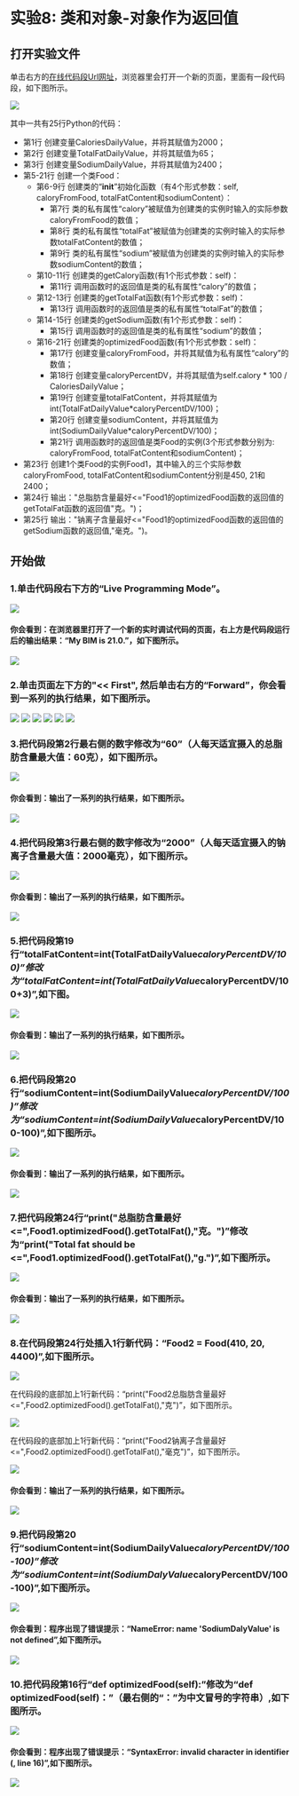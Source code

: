 # 实验8: 类和对象-对象作为返回值

## 打开实验文件

单击右方的[在线代码段Url网址](http://pythontutor.com/visualize.html#code=CaloriesDailyValue%20%3D%202000%0ATotalFatDailyValue%20%3D%2065%20%0ASodiumDailyValue%20%3D%202400%20%20%0A%0Aclass%20Food%3A%0A%20%20%20%20def%20__init__%28self,caloryFromFood,totalFatContent,sodiumContent%29%3A%0A%20%20%20%20%20%20%20%20self.calory%20%3D%20caloryFromFood%0A%20%20%20%20%20%20%20%20self.totalFat%20%3D%20totalFatContent%0A%20%20%20%20%20%20%20%20self.sodium%20%3D%20sodiumContent%0A%20%20%20%20def%20getCalory%28self%29%3A%0A%20%20%20%20%20%20%20%20return%20self.calory%0A%20%20%20%20def%20getTotalFat%28self%29%3A%0A%20%20%20%20%20%20%20%20return%20self.totalFat%0A%20%20%20%20def%20getSodium%28self%29%3A%0A%20%20%20%20%20%20%20%20return%20self.sodium%0A%20%20%20%20def%20optimizedFood%28self%29%3A%0A%20%20%20%20%20%20%20%20caloryFromFood%20%3D%20self.calory%0A%20%20%20%20%20%20%20%20caloryPercentDV%20%3D%20self.calory%20*%20100%20/%20CaloriesDailyValue%0A%20%20%20%20%20%20%20%20totalFatContent%3Dint%28TotalFatDailyValue*caloryPercentDV/100%29%0A%20%20%20%20%20%20%20%20sodiumContent%3Dint%28SodiumDailyValue*caloryPercentDV/100%29%0A%20%20%20%20%20%20%20%20return%20Food%28caloryFromFood,%20totalFatContent,%20sodiumContent%29%0A%0AFood1%20%3D%20Food%28450,%2021,%202400%29%0Aprint%28%22%E6%80%BB%E8%84%82%E8%82%AA%E5%90%AB%E9%87%8F%E6%9C%80%E5%A5%BD%3C%3D%22,Food1.optimizedFood%28%29.getTotalFat%28%29,%22%E5%85%8B%E3%80%82%22%29%0Aprint%28%22%E9%92%A0%E7%A6%BB%E5%AD%90%E5%90%AB%E9%87%8F%E6%9C%80%E5%A5%BD%3C%3D%22,Food1.optimizedFood%28%29.getSodium%28%29,%22%E6%AF%AB%E5%85%8B%E3%80%82%22%29&cumulative=false&heapPrimitives=nevernest&mode=edit&origin=opt-frontend.js&py=3&rawInputLstJSON=%5B%5D&textReferences=false)，浏览器里会打开一个新的页面，里面有一段代码段，如下图所示。

![](/images/章2-理解面向对象的基本思想/类和对象-对象作为返回值/0.bmp)

其中一共有25行Python的代码：

- 第1行 创建变量CaloriesDailyValue，并将其赋值为2000；
- 第2行 创建变量TotalFatDailyValue，并将其赋值为65；
- 第3行 创建变量SodiumDailyValue，并将其赋值为2400；
- 第5-21行 创建一个类Food：
	- 第6-9行 创建类的“__init__”初始化函数（有4个形式参数：self, caloryFromFood, totalFatContent和sodiumContent）：
		- 第7行 类的私有属性“calory”被赋值为创建类的实例时输入的实际参数caloryFromFood的数值；
		- 第8行 类的私有属性“totalFat”被赋值为创建类的实例时输入的实际参数totalFatContent的数值；
		- 第9行 类的私有属性“sodium”被赋值为创建类的实例时输入的实际参数sodiumContent的数值；
	- 第10-11行 创建类的getCalory函数(有1个形式参数：self)：
		- 第11行 调用函数时的返回值是类的私有属性“calory”的数值；
	- 第12-13行 创建类的getTotalFat函数(有1个形式参数：self)：
		- 第13行 调用函数时的返回值是类的私有属性“totalFat”的数值；
	- 第14-15行 创建类的getSodium函数(有1个形式参数：self)：
		- 第15行 调用函数时的返回值是类的私有属性“sodium”的数值；
	- 第16-21行 创建类的optimizedFood函数(有1个形式参数：self)：
		- 第17行 创建变量caloryFromFood，并将其赋值为私有属性“calory”的数值；
		- 第18行 创建变量caloryPercentDV，并将其赋值为self.calory * 100 / CaloriesDailyValue；
		- 第19行 创建变量totalFatContent，并将其赋值为int(TotalFatDailyValue*caloryPercentDV/100)；
		- 第20行 创建变量sodiumContent，并将其赋值为int(SodiumDailyValue*caloryPercentDV/100)；
		- 第21行 调用函数时的返回值是类Food的实例(3个形式参数分别为: caloryFromFood, totalFatContent和sodiumContent)；
- 第23行 创建1个类Food的实例Food1，其中输入的三个实际参数caloryFromFood, totalFatContent和sodiumContent分别是450, 21和2400；
- 第24行 输出："总脂肪含量最好<="Food1的optimizedFood函数的返回值的getTotalFat函数的返回值"克。")；
- 第25行 输出："钠离子含量最好<="Food1的optimizedFood函数的返回值的getSodium函数的返回值,"毫克。")。

## 开始做

### 1.单击代码段右下方的“Live Programming Mode”。

![](/images/章2-理解面向对象的基本思想/类和对象-对象作为返回值/1a.bmp)

#### 你会看到：在浏览器里打开了一个新的实时调试代码的页面，右上方是代码段运行后的输出结果：“My BIM is 21.0.”，如下图所示。

![](/images/章2-理解面向对象的基本思想/类和对象-对象作为返回值/1b.bmp)

### 2.单击页面左下方的"<< First", 然后单击右方的“Forward”，你会看到一系列的执行结果，如下图所示。

![](/images/章2-理解面向对象的基本思想/类和对象-对象作为返回值/2b1.bmp)
![](/images/章2-理解面向对象的基本思想/类和对象-对象作为返回值/2b2.bmp)
![](/images/章2-理解面向对象的基本思想/类和对象-对象作为返回值/2b3.bmp)
![](/images/章2-理解面向对象的基本思想/类和对象-对象作为返回值/2b4.bmp)
![](/images/章2-理解面向对象的基本思想/类和对象-对象作为返回值/2b5.bmp)
![](/images/章2-理解面向对象的基本思想/类和对象-对象作为返回值/2b6.bmp)

### 3.把代码段第2行最右侧的数字修改为“60”（人每天适宜摄入的总脂肪含量最大值：60克），如下图所示。

![](/images/章2-理解面向对象的基本思想/类和对象-对象作为返回值/3a.bmp)

#### 你会看到：输出了一系列的执行结果，如下图所示。

![](/images/章2-理解面向对象的基本思想/类和对象-对象作为返回值/3b.bmp)

### 4.把代码段第3行最右侧的数字修改为“2000”（人每天适宜摄入的钠离子含量最大值：2000毫克），如下图所示。

![](/images/章2-理解面向对象的基本思想/类和对象-对象作为返回值/4a.bmp)

#### 你会看到：输出了一系列的执行结果，如下图所示。

![](/images/章2-理解面向对象的基本思想/类和对象-对象作为返回值/4b.bmp)

### 5.把代码段第19行“totalFatContent=int(TotalFatDailyValue*caloryPercentDV/100)”修改为“totalFatContent=int(TotalFatDailyValue*caloryPercentDV/100+3)”,如下图。

![](/images/章2-理解面向对象的基本思想/类和对象-对象作为返回值/5a.bmp)

#### 你会看到：输出了一系列的执行结果，如下图所示。

![](/images/章2-理解面向对象的基本思想/类和对象-对象作为返回值/5b.bmp)

### 6.把代码段第20行“sodiumContent=int(SodiumDailyValue*caloryPercentDV/100)”修改为“sodiumContent=int(SodiumDailyValue*caloryPercentDV/100-100)”,如下图所示。

![](/images/章2-理解面向对象的基本思想/类和对象-对象作为返回值/6a.bmp)

#### 你会看到：输出了一系列的执行结果，如下图所示。

![](/images/章2-理解面向对象的基本思想/类和对象-对象作为返回值/6b.bmp)

### 7.把代码段第24行“print("总脂肪含量最好<=",Food1.optimizedFood().getTotalFat(),"克。")”修改为“print("Total fat should be <=",Food1.optimizedFood().getTotalFat(),"g.")”,如下图所示。

![](/images/章2-理解面向对象的基本思想/类和对象-对象作为返回值/7a.bmp)

#### 你会看到：输出了一系列的执行结果，如下图所示。

![](/images/章2-理解面向对象的基本思想/类和对象-对象作为返回值/7b.bmp)

### 8.在代码段第24行处插入1行新代码：“Food2 = Food(410, 20, 4400)”,如下图所示。

![](/images/章2-理解面向对象的基本思想/类和对象-对象作为返回值/8a1.bmp)

在代码段的底部加上1行新代码：“print("Food2总脂肪含量最好<=",Food2.optimizedFood().getTotalFat(),"克")”，如下图所示。

![](/images/章2-理解面向对象的基本思想/类和对象-对象作为返回值/8a2.bmp)

在代码段的底部加上1行新代码：“print("Food2钠离子含量最好<=",Food2.optimizedFood().getTotalFat(),"毫克")”，如下图所示。

![](/images/章2-理解面向对象的基本思想/类和对象-对象作为返回值/8a3.bmp)

#### 你会看到：输出了一系列的执行结果，如下图所示。

![](/images/章2-理解面向对象的基本思想/类和对象-对象作为返回值/8b.bmp)

### 9.把代码段第20行“sodiumContent=int(SodiumDailyValue*caloryPercentDV/100-100)”修改为“sodiumContent=int(SodiumDalyValue*caloryPercentDV/100-100)”,如下图所示。

![](/images/章2-理解面向对象的基本思想/类和对象-对象作为返回值/9a.bmp)

#### 你会看到：程序出现了错误提示：“NameError: name 'SodiumDalyValue' is not defined”,如下图所示。

![](/images/章2-理解面向对象的基本思想/类和对象-对象作为返回值/9b.bmp)

### 10.把代码段第16行“def optimizedFood(self):”修改为“def optimizedFood(self)：”（最右侧的“：”为中文冒号的字符串）,如下图所示。

![](/images/章2-理解面向对象的基本思想/类和对象-对象作为返回值/10a.bmp)

#### 你会看到：程序出现了错误提示：“SyntaxError: invalid character in identifier (<string>, line 16)”,如下图所示。

![](/images/章2-理解面向对象的基本思想/类和对象-对象作为返回值/10b.bmp)